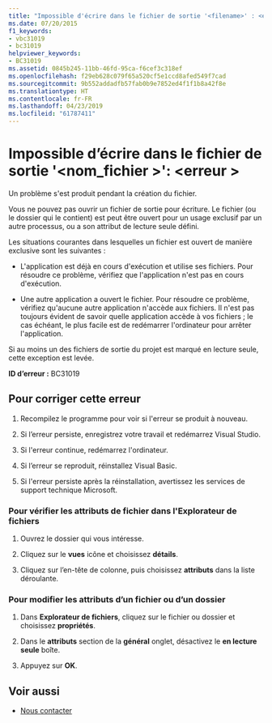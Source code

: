 ```yaml
---
title: "Impossible d'écrire dans le fichier de sortie '<filename>' : <error>"
ms.date: 07/20/2015
f1_keywords:
- vbc31019
- bc31019
helpviewer_keywords:
- BC31019
ms.assetid: 0845b245-11bb-46fd-95ca-f6cef3c318ef
ms.openlocfilehash: f29eb628c079f65a520cf5e1ccd8afed549f7cad
ms.sourcegitcommit: 9b552addadfb57fab0b9e7852ed4f1f1b8a42f8e
ms.translationtype: HT
ms.contentlocale: fr-FR
ms.lasthandoff: 04/23/2019
ms.locfileid: "61787411"
---
```

# <a name="unable-to-write-to-output-file-filename-error"></a>Impossible d’écrire dans le fichier de sortie '\<nom_fichier >': \<erreur >
Un problème s'est produit pendant la création du fichier.  
  
 Vous ne pouvez pas ouvrir un fichier de sortie pour écriture. Le fichier (ou le dossier qui le contient) est peut être ouvert pour un usage exclusif par un autre processus, ou a son attribut de lecture seule défini.  
  
 Les situations courantes dans lesquelles un fichier est ouvert de manière exclusive sont les suivantes :  
  
- L'application est déjà en cours d'exécution et utilise ses fichiers. Pour résoudre ce problème, vérifiez que l'application n'est pas en cours d'exécution.  
  
- Une autre application a ouvert le fichier. Pour résoudre ce problème, vérifiez qu'aucune autre application n'accède aux fichiers. Il n'est pas toujours évident de savoir quelle application accède à vos fichiers ; le cas échéant, le plus facile est de redémarrer l'ordinateur pour arrêter l'application.  
  
 Si au moins un des fichiers de sortie du projet est marqué en lecture seule, cette exception est levée.  
  
 **ID d’erreur :** BC31019  
  
## <a name="to-correct-this-error"></a>Pour corriger cette erreur  
  
1. Recompilez le programme pour voir si l'erreur se produit à nouveau.  
  
2. Si l’erreur persiste, enregistrez votre travail et redémarrez Visual Studio.  
  
3. Si l'erreur continue, redémarrez l'ordinateur.  
  
4. Si l’erreur se reproduit, réinstallez Visual Basic.  
  
5. Si l'erreur persiste après la réinstallation, avertissez les services de support technique Microsoft.  
  
### <a name="to-check-file-attributes-in-file-explorer"></a>Pour vérifier les attributs de fichier dans l'Explorateur de fichiers  
  
1. Ouvrez le dossier qui vous intéresse.  
  
2. Cliquez sur le **vues** icône et choisissez **détails**.  
  
3. Cliquez sur l’en-tête de colonne, puis choisissez **attributs** dans la liste déroulante.  
  
### <a name="to-change-the-attributes-of-a-file-or-folder"></a>Pour modifier les attributs d’un fichier ou d’un dossier  
  
1. Dans **Explorateur de fichiers**, cliquez sur le fichier ou dossier et choisissez **propriétés**.  
  
2. Dans le **attributs** section de la **général** onglet, désactivez le **en lecture seule** boîte.  
  
3. Appuyez sur **OK**.  
  
## <a name="see-also"></a>Voir aussi

- [Nous contacter](/visualstudio/ide/talk-to-us)
